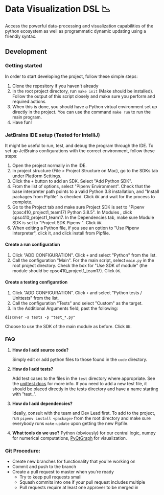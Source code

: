 # Data Visualization DSL :chart_with_downwards_trend:
Access the powerful data-processing and visualization capabilities of the python 
ecosystem as well as programmatic dynamic updating using a friendly syntax.

## Development
### Getting started
In order to start developing the project, follow these simple steps:
1. Clone the repository if you haven't already
2. In the root project directory, run `make init` (Make should be installed). Follow
the output of this script closely and make sure you perform and required actions.
3. When this is done, you should have a Python virtual environment set up directly
 in the project. You can use the command `make run` to run the main program.
4. Have fun!
### JetBrains IDE setup (Tested for IntelliJ)
It might be useful to run, test, and debug the program through the IDE.
To set up JetBrains configurations with the correct environment, follow these
steps:
1. Open the project normally in the IDE.
2. In project structure (File > Project Structure on Mac), go to
the SDKs tab under Platform Settings.
3. Click the `+` button to add an SDK. Select "Add Python SDK".
4. From the list of options, select "Pipenv Environment". Check that the base 
interpreter path points to a valid Python 3.8 installation, and "Install packages
from Pipfile" is checked. Click `OK` and wait for the process to complete.
5. Go to the Project tab and make sure Project SDK is set to "Pipenv
 (cpsc410_project1_team17) Python 3.8.5". In Modules , click cpsc410_project1_team17.
 In the Dependencies tab, make sure Module SDK is set to "Project SDK Pipenv
 ". Click `OK`.
6. When editing a Python file, if you see an option to "Use Pipenv Interpreter", click
it, and click install from Pipfile.
#### Create a run configuration
1. Click "ADD CONFIGURATION". Click `+` and select "Python" from the list.
2. Call the configuration "Main". For the main script, select `main.py` in the
 root project directory. Check the box for "Use SDK of module" (the module should be
 cpsc410_project1_team17). Click `OK`.
#### Create a testing configuration
1. Click "ADD CONFIGURATION". Click `+` and select "Python tests / Unittests" from the
 list.
2. Call the configuration "Tests" and select "Custom" as the target.
3. In the Additional Arguments field, past the following:
```
discover -s tests -p "test_*.py"
```
Choose to use the SDK of the main module as before. Click `OK`.
### FAQ
1. **How do I add source code?**

    Simply edit or add python files to those found in the `code` directory.

2. **How do I add tests?**

    Add test cases to the files in the `test` directory where appropriate.
See the [unittest docs](https://docs.python.org/3/library/unittest.htm)
for more info. If you need to add a new test file, it should be placed directly
in the tests directory and have a name starting with "test_".

3. **How do I add dependencies?**

    Ideally, consult with the team and Dev Lead first. To add to the project,
run `pipenv install <package>` from the root directory and make sure everybody
runs `make-update` upon getting the new Pipfile.

4. **What tools do we use?**
Python (obviously) for our central logic, [numpy](https://numpy.org/doc/stable/user/quickstart.html) for numerical computations, [PyQtGraph](https://pyqtgraph.readthedocs.io/en/latest/introduction.html#examples) for visualization.

### Git Procedure:
- Create new branches for functionality that you're working on
- Commit and push to the branch
- Create a pull request to master when you're ready
  - Try to keep pull requests small
  - Squash commits into one if your pull request includes multiple
  - Pull requests require at least one approver to be merged in
